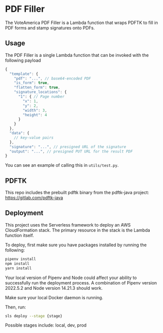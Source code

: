 # PDF Filler

The VoteAmerica PDF Filler is a Lambda function that wraps PDFTK to fill in PDF forms and stamp signatures onto PDFs.

## Usage

The PDF Filler is a single Lambda function that can be invoked with the following payload
```js
{
  "template": {
    "pdf": "...", // base64-encoded PDF
    "is_form": true,
    "flatten_form": true,
    "signature_locations": {
      "1": { // Page number
        "x": 1,
        "y": 2,
        "width": 3,
        "height": 4
      }
    }
  },
  "data": {
    // key-value pairs
  },
  "signature": "...", // presigned URL of the signature
  "output": "...", // presigned PUT URL for the result PDF
}
```

You can see an example of calling this in `utils/test.py`.

## PDFTK

This repo includes the prebuilt pdftk binary from the pdftk-java
project: https://gitlab.com/pdftk-java

## Deployment

This project uses the Serverless framework to deploy an AWS CloudFormation stack. The primary resource in the 
stack is the Lambda function itself.

To deploy, first make sure you have packages installed by running the following:
```bash
pipenv install
npm install
yarn install
```

Your local version of Pipenv and Node could affect your ability to successfully run the deployment process.
A combination of Pipenv version 2022.5.2 and Node version 14.21.3 should work.

Make sure your local Docker daemon is running. 

Then, run: 
```bash
sls deploy --stage {stage}
```

Possible stages include: local, dev, prod
